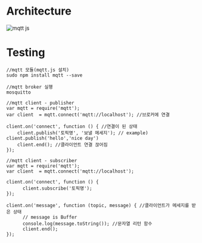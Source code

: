 Architecture
=============

![mqtt js](https://user-images.githubusercontent.com/46422952/53111651-d3fa6800-3580-11e9-8d5b-3b2584cba002.JPG)

Testing
========
~~~
//mqtt 모듈(mqtt.js 설치)
sudo npm install mqtt --save

//mqtt broker 실행
mosquitto

//mqtt client - publisher
var mqtt = require('mqtt');
var client  = mqtt.connect('mqtt://localhost'); //브로커에 연결

client.on('connect', function () { //연결이 된 상태
    client.publish('토픽명', '보낼 메세지'); // example) client.publish('hello','nice day')
    client.end(); //클라이언트 연결 끊어짐
});

//mqtt client - subscriber
var mqtt = require('mqtt');
var client  = mqtt.connect('mqtt://localhost');

client.on('connect', function () {
      client.subscribe('토픽명'); 
});

client.on('message', function (topic, message) { //클라이언트가 메세지를 받은 상태
      // message is Buffer
      console.log(message.toString()); //문자열 리턴 함수
      client.end();
});

~~~
